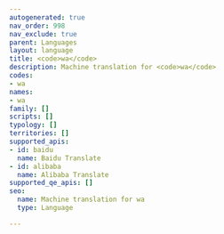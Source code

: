 ```yaml
---
autogenerated: true
nav_order: 998
nav_exclude: true
parent: Languages
layout: language
title: <code>wa</code>
description: Machine translation for <code>wa</code>
codes:
- wa
names:
- wa
family: []
scripts: []
typology: []
territories: []
supported_apis:
- id: baidu
  name: Baidu Translate
- id: alibaba
  name: Alibaba Translate
supported_qe_apis: []
seo:
  name: Machine translation for wa
  type: Language

---
```


